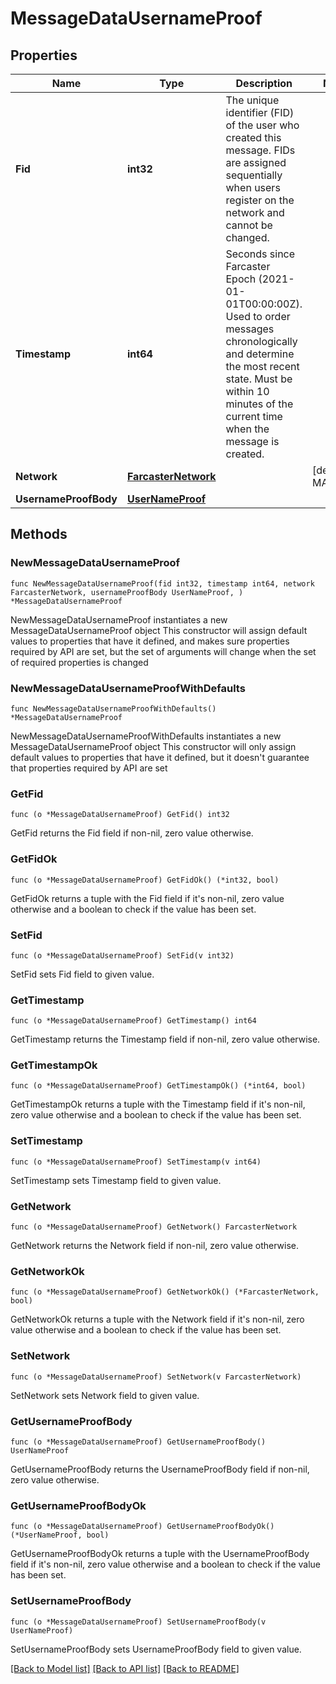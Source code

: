 # MessageDataUsernameProof

## Properties

Name | Type | Description | Notes
------------ | ------------- | ------------- | -------------
**Fid** | **int32** | The unique identifier (FID) of the user who created this message. FIDs are assigned sequentially when users register on the network and cannot be changed. | 
**Timestamp** | **int64** | Seconds since Farcaster Epoch (2021-01-01T00:00:00Z). Used to order messages chronologically and determine the most recent state. Must be within 10 minutes of the current time when the message is created. | 
**Network** | [**FarcasterNetwork**](FarcasterNetwork.md) |  | [default to MAINNET]
**UsernameProofBody** | [**UserNameProof**](UserNameProof.md) |  | 

## Methods

### NewMessageDataUsernameProof

`func NewMessageDataUsernameProof(fid int32, timestamp int64, network FarcasterNetwork, usernameProofBody UserNameProof, ) *MessageDataUsernameProof`

NewMessageDataUsernameProof instantiates a new MessageDataUsernameProof object
This constructor will assign default values to properties that have it defined,
and makes sure properties required by API are set, but the set of arguments
will change when the set of required properties is changed

### NewMessageDataUsernameProofWithDefaults

`func NewMessageDataUsernameProofWithDefaults() *MessageDataUsernameProof`

NewMessageDataUsernameProofWithDefaults instantiates a new MessageDataUsernameProof object
This constructor will only assign default values to properties that have it defined,
but it doesn't guarantee that properties required by API are set

### GetFid

`func (o *MessageDataUsernameProof) GetFid() int32`

GetFid returns the Fid field if non-nil, zero value otherwise.

### GetFidOk

`func (o *MessageDataUsernameProof) GetFidOk() (*int32, bool)`

GetFidOk returns a tuple with the Fid field if it's non-nil, zero value otherwise
and a boolean to check if the value has been set.

### SetFid

`func (o *MessageDataUsernameProof) SetFid(v int32)`

SetFid sets Fid field to given value.


### GetTimestamp

`func (o *MessageDataUsernameProof) GetTimestamp() int64`

GetTimestamp returns the Timestamp field if non-nil, zero value otherwise.

### GetTimestampOk

`func (o *MessageDataUsernameProof) GetTimestampOk() (*int64, bool)`

GetTimestampOk returns a tuple with the Timestamp field if it's non-nil, zero value otherwise
and a boolean to check if the value has been set.

### SetTimestamp

`func (o *MessageDataUsernameProof) SetTimestamp(v int64)`

SetTimestamp sets Timestamp field to given value.


### GetNetwork

`func (o *MessageDataUsernameProof) GetNetwork() FarcasterNetwork`

GetNetwork returns the Network field if non-nil, zero value otherwise.

### GetNetworkOk

`func (o *MessageDataUsernameProof) GetNetworkOk() (*FarcasterNetwork, bool)`

GetNetworkOk returns a tuple with the Network field if it's non-nil, zero value otherwise
and a boolean to check if the value has been set.

### SetNetwork

`func (o *MessageDataUsernameProof) SetNetwork(v FarcasterNetwork)`

SetNetwork sets Network field to given value.


### GetUsernameProofBody

`func (o *MessageDataUsernameProof) GetUsernameProofBody() UserNameProof`

GetUsernameProofBody returns the UsernameProofBody field if non-nil, zero value otherwise.

### GetUsernameProofBodyOk

`func (o *MessageDataUsernameProof) GetUsernameProofBodyOk() (*UserNameProof, bool)`

GetUsernameProofBodyOk returns a tuple with the UsernameProofBody field if it's non-nil, zero value otherwise
and a boolean to check if the value has been set.

### SetUsernameProofBody

`func (o *MessageDataUsernameProof) SetUsernameProofBody(v UserNameProof)`

SetUsernameProofBody sets UsernameProofBody field to given value.



[[Back to Model list]](../README.md#documentation-for-models) [[Back to API list]](../README.md#documentation-for-api-endpoints) [[Back to README]](../README.md)


